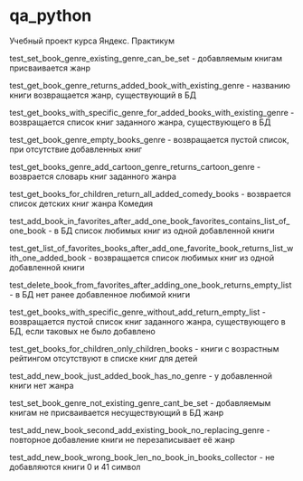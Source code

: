 # qa_python
Учебный проект курса Яндекс. Практикум

test_set_book_genre_existing_genre_can_be_set - добавляемым книгам присваивается жанр

test_get_book_genre_returns_added_book_with_existing_genre - названию книги возвращается жанр, существующий в БД

test_get_books_with_specific_genre_for_added_books_with_existing_genre - возвращается список книг заданного жанра, существующего в БД

test_get_book_genre_empty_books_genre - возвращается пустой список, при отсутствие добавленных книг

test_get_books_genre_add_cartoon_genre_returns_cartoon_genre - возврается словарь книг заданного жанра

test_get_books_for_children_return_all_added_comedy_books - возврается список детских книг жанра Комедия

test_add_book_in_favorites_after_add_one_book_favorites_contains_list_of_one_book - в БД список любимых книг из одной добавленной книги

test_get_list_of_favorites_books_after_add_one_favorite_book_returns_list_with_one_added_book - возвращается список любимых книг из одной добавленной книги

test_delete_book_from_favorites_after_adding_one_book_returns_empty_list - в БД нет ранее добавленное любимой книги

test_get_books_with_specific_genre_without_add_return_empty_list - возвращается пустой список книг заданного жанра, существующего в БД, если таковых не было добавлено

test_get_books_for_children_only_children_books - книги с возрастным рейтингом отсутствуют в списке книг для детей

test_add_new_book_just_added_book_has_no_genre - у добавленной книги нет жанра

test_set_book_genre_not_existing_genre_cant_be_set - добавляемым книгам не присваивается несуществующий в БД жанр

test_add_new_book_second_add_existing_book_no_replacing_genre - повторное добавление книги не перезаписывает её жанр

test_add_new_book_wrong_book_len_no_book_in_books_collector - не добавляются книги 0 и 41 символ
